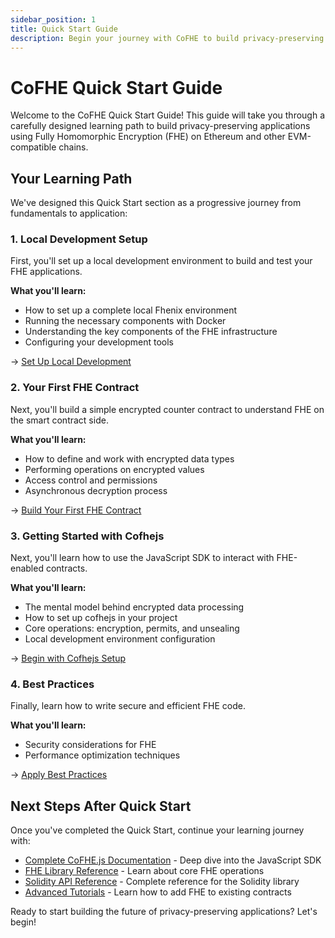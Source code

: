 ```yaml
---
sidebar_position: 1
title: Quick Start Guide
description: Begin your journey with CoFHE to build privacy-preserving blockchain applications
---
```


# CoFHE Quick Start Guide

Welcome to the CoFHE Quick Start Guide! This guide will take you through a carefully designed learning path to build privacy-preserving applications using Fully Homomorphic Encryption (FHE) on Ethereum and other EVM-compatible chains.

## Your Learning Path

We've designed this Quick Start section as a progressive journey from fundamentals to application:

### 1. Local Development Setup
First, you'll set up a local development environment to build and test your FHE applications.

**What you'll learn:**
- How to set up a complete local Fhenix environment
- Running the necessary components with Docker
- Understanding the key components of the FHE infrastructure
- Configuring your development tools

→ [Set Up Local Development](/docs/devdocs/quick-start/local-development)

### 2. Your First FHE Contract
Next, you'll build a simple encrypted counter contract to understand FHE on the smart contract side.

**What you'll learn:**
- How to define and work with encrypted data types
- Performing operations on encrypted values
- Access control and permissions
- Asynchronous decryption process

→ [Build Your First FHE Contract](/docs/devdocs/quick-start/Your-First-FHE-Contract)

### 3. Getting Started with Cofhejs
Next, you'll learn how to use the JavaScript SDK to interact with FHE-enabled contracts.

**What you'll learn:**
- The mental model behind encrypted data processing
- How to set up cofhejs in your project
- Core operations: encryption, permits, and unsealing
- Local development environment configuration

→ [Begin with Cofhejs Setup](/docs/devdocs/quick-start/getting-started)


### 4. Best Practices
Finally, learn how to write secure and efficient FHE code.

**What you'll learn:**
- Security considerations for FHE
- Performance optimization techniques

→ [Apply Best Practices](/docs/devdocs/quick-start/best-practices)

## Next Steps After Quick Start

Once you've completed the Quick Start, continue your learning journey with:

- [Complete CoFHE.js Documentation](/docs/category/cofhejs) - Deep dive into the JavaScript SDK
- [FHE Library Reference](/docs/devdocs/fhe-library) - Learn about core FHE operations
- [Solidity API Reference](/docs/devdocs/solidity-api/FHE.md) - Complete reference for the Solidity library
- [Advanced Tutorials](/docs/category/tutorials) - Learn how to add FHE to existing contracts

Ready to start building the future of privacy-preserving applications? Let's begin! 
